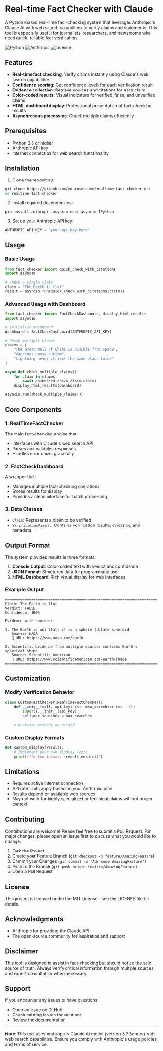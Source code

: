 # Real-time Fact Checker with Claude

A Python-based real-time fact-checking system that leverages Anthropic's Claude AI with web search capabilities to verify claims and statements. This tool is especially useful for journalists, researchers, and newsrooms who need quick, reliable fact verification.

![Python](https://img.shields.io/badge/python-3.8+-blue.svg)
![Anthropic](https://img.shields.io/badge/Anthropic-Claude%203.7-purple.svg)
![License](https://img.shields.io/badge/license-MIT-green.svg)

## Features

- **Real-time fact checking**: Verify claims instantly using Claude's web search capabilities
- **Confidence scoring**: Get confidence levels for each verification result
- **Evidence collection**: Retrieve sources and citations for each claim
- **Color-coded results**: Visual indicators for verified, false, and unverified claims
- **HTML dashboard display**: Professional presentation of fact-checking results
- **Asynchronous processing**: Check multiple claims efficiently

## Prerequisites

- Python 3.8 or higher
- Anthropic API key
- Internet connection for web search functionality

## Installation

1. Clone the repository:
```bash
git clone https://github.com/yourusername/realtime-fact-checker.git
cd realtime-fact-checker
```

2. Install required dependencies:
```bash
pip install anthropic asyncio nest_asyncio IPython
```

3. Set up your Anthropic API key:
```python
ANTHROPIC_API_KEY = "your-api-key-here"
```

## Usage

### Basic Usage

```python
from fact_checker import quick_check_with_citations
import asyncio

# Check a single claim
claim = "The Earth is flat"
result = asyncio.run(quick_check_with_citations(claim))
```

### Advanced Usage with Dashboard

```python
from fact_checker import FactCheckDashboard, display_html_results
import asyncio

# Initialize dashboard
dashboard = FactCheckDashboard(ANTHROPIC_API_KEY)

# Check multiple claims
claims = [
    "The Great Wall of China is visible from space",
    "Vaccines cause autism",
    "Lightning never strikes the same place twice"
]

async def check_multiple_claims():
    for claim in claims:
        await dashboard.check_claim(claim)
    display_html_results(dashboard)

asyncio.run(check_multiple_claims())
```

## Core Components

### 1. RealTimeFactChecker
The main fact-checking engine that:
- Interfaces with Claude's web search API
- Parses and validates responses
- Handles error cases gracefully

### 2. FactCheckDashboard
A wrapper that:
- Manages multiple fact-checking operations
- Stores results for display
- Provides a clean interface for batch processing

### 3. Data Classes
- `Claim`: Represents a claim to be verified
- `VerificationResult`: Contains verification results, evidence, and metadata

## Output Format

The system provides results in three formats:

1. **Console Output**: Color-coded text with verdict and confidence
2. **JSON Format**: Structured data for programmatic use
3. **HTML Dashboard**: Rich visual display for web interfaces

### Example Output

```
======================================================================
Claim: The Earth is flat
Verdict: FALSE
Confidence: 100%

Evidence with sources:

1. The Earth is not flat; it is a sphere (oblate spheroid)
   Source: NASA
   🔗 URL: https://www.nasa.gov/earth

2. Scientific evidence from multiple sources confirms Earth's spherical shape
   Source: Scientific American
   🔗 URL: https://www.scientificamerican.com/earth-shape
======================================================================
```

## Customization

### Modify Verification Behavior

```python
class CustomFactChecker(RealTimeFactChecker):
    def __init__(self, api_key: str, max_searches: int = 5):
        super().__init__(api_key)
        self.max_searches = max_searches
    
    # Override methods as needed
```

### Custom Display Formats

```python
def custom_display(result):
    # Implement your own display logic
    print(f"Custom format: {result.verdict}")
```

## Limitations

- Requires active internet connection
- API rate limits apply based on your Anthropic plan
- Results depend on available web sources
- May not work for highly specialized or technical claims without proper context

## Contributing

Contributions are welcome! Please feel free to submit a Pull Request. For major changes, please open an issue first to discuss what you would like to change.

1. Fork the Project
2. Create your Feature Branch (`git checkout -b feature/AmazingFeature`)
3. Commit your Changes (`git commit -m 'Add some AmazingFeature'`)
4. Push to the Branch (`git push origin feature/AmazingFeature`)
5. Open a Pull Request

## License

This project is licensed under the MIT License - see the LICENSE file for details.

## Acknowledgments

- Anthropic for providing the Claude API
- The open-source community for inspiration and support

## Disclaimer

This tool is designed to assist in fact-checking but should not be the sole source of truth. Always verify critical information through multiple sources and expert consultation when necessary.

## Support

If you encounter any issues or have questions:
- Open an issue on GitHub
- Check existing issues for solutions
- Review the documentation

---

**Note**: This tool uses Anthropic's Claude AI model (version 3.7 Sonnet) with web search capabilities. Ensure you comply with Anthropic's usage policies and terms of service.
